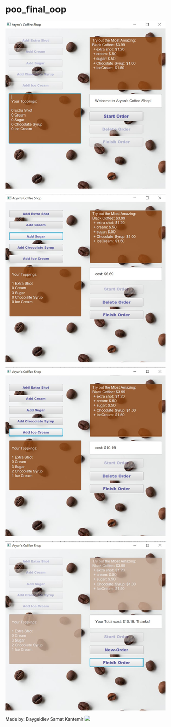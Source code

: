 # poo_final_oop

![](https://github.com/Kana-afk/poo_final_oop/blob/main/CoffeShopProject-main/CoffeeShop-1.jpg)


![](https://github.com/Kana-afk/poo_final_oop/blob/main/CoffeShopProject-main/CoffeeShop-2.jpg)


![](https://github.com/Kana-afk/poo_final_oop/blob/main/CoffeShopProject-main/CoffeeShop-3.jpg)


![](https://github.com/Kana-afk/poo_final_oop/blob/main/CoffeShopProject-main/CoffeeShop-4.jpg)


Made by:
Baygeldiev Samat
Kantemir
<a href="https://github.com/Kana-afk/poo_final_oop/graphs/contributors">
  <img src="https://contrib.rocks/image?repo=Kana-afk/poo_final_oop" />
</a>

